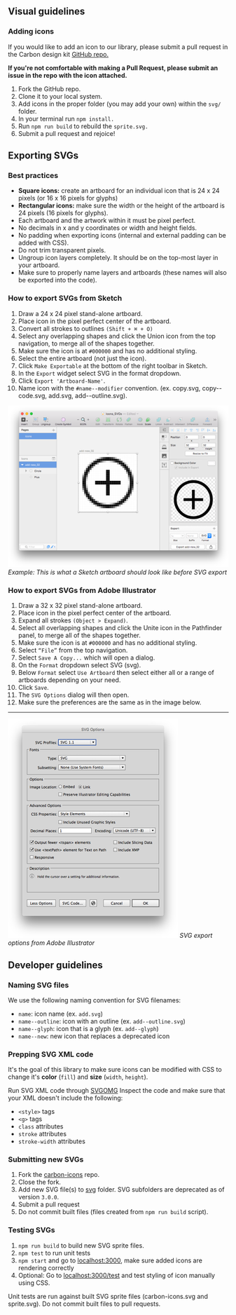 ## Visual guidelines
### Adding icons
If you would like to add an icon to our library, please submit a pull request in the Carbon design kit <a href="https://github.com/carbon-design-system/carbon-design-kit" target=blank>GitHub repo.</a>

**If you're not comfortable with making a Pull Request, please submit an issue in the repo with the icon attached.**

1. Fork the GitHub repo.
2. Clone it to your local system.
3. Add icons in the proper folder (you may add your own) within the `svg/` folder.
4. In your terminal run `npm install.`
5. Run `npm run build` to rebuild the `sprite.svg.`
6. Submit a pull request and rejoice!


## Exporting SVGs
### Best practices
* **Square icons:** create an artboard for an individual icon that is 24 x 24 pixels (or 16 x 16 pixels for glyphs)
* **Rectangular icons:** make sure the width or the height of the artboard is 24 pixels (16 pixels for glyphs).
* Each artboard and the artwork within it must be pixel perfect.
* No decimals in x and y coordinates or width and height fields.
* No padding when exporting icons (internal and external padding can be added with CSS).
* Do not trim transparent pixels.
* Ungroup icon layers completely. It should be on the top-most layer in your artboard.
* Make sure to properly name layers and artboards (these names will also be exported into the code).

### How to export SVGs from Sketch
1. Draw a 24 x 24 pixel stand-alone artboard.
2. Place icon in the pixel perfect center of the artboard.
3. Convert all strokes to outlines `(Shift + ⌘ + O)`
4. Select any overlapping shapes and click the Union icon from the top navigation, to merge all of the shapes together.
5. Make sure the icon is at `#000000` and has no additional styling.
6. Select the entire artboard (not just the icon).
7. Click `Make Exportable` at the bottom of the right toolbar in Sketch.
8. In the `Export` widget select SVG in the format dropdown.
9. Click `Export 'Artboard-Name'`.
10. Name icon with the `#name--modifier` convention. (ex. copy.svg, copy--code.svg, add.svg, add--outline.svg).

![export icons from Sketch](images/icon-contribution-1.png)
_Example: This is what a Sketch artboard should look like before SVG export_


### How to export SVGs from Adobe Illustrator
1. Draw a 32 x 32 pixel stand-alone artboard.
2. Place icon in the pixel perfect center of the artboard.
3. Expand all strokes `(Object > Expand)`.
4. Select all overlapping shapes and click the Unite icon in the Pathfinder panel, to merge all of the shapes together.
5. Make sure the icon is at `#000000` and has no additional styling.
6. Select `“File”` from the top navigation.
7. Select `Save A Copy...` which will open a dialog.
8. On the `Format` dropdown select SVG (svg).
9. Below `Format` select `Use Artboard` then select either all or a range of artboards depending on your need.
10. Click `Save`.
11. The `SVG Options` dialog will then open.
12. Make sure the preferences are the same as in the image below.

---
![export icons from Illustrator](images/icon-contribution-2.png)
_SVG export options from Adobe Illustrator_

## Developer guidelines

### Naming SVG files

We use the following naming convention for SVG filenames:

* `name`: icon name (ex. `add.svg`)
* `name--outline`: icon with an outline (ex. `add--outline.svg`)
* `name--glyph`: icon that is a glyph (ex. `add--glyph`)
* `name--new`: new icon that replaces a deprecated icon

### Prepping SVG XML code

It's the goal of this library to make sure icons can be modified with CSS to change it's __color__ (`fill`) and __size__ (`width`, `height`).  

Run SVG XML code through <a href="https://jakearchibald.github.io/svgomg/" target=blank>SVGOMG</a>
Inspect the code and make sure that your XML doesn't include the following:

- `<style>` tags
- `<g>` tags
- `class` attributes
- `stroke` attributes
- `stroke-width` attributes

### Submitting new SVGs

1. Fork the <a href="https://github.com/carbon-design-system/carbon-icons" target=blank>carbon-icons</a> repo.
2. Close the fork.
3. Add new SVG file(s) to <a href="https://github.com/carbon-design-system/carbon-icons/tree/master/svg" target=blank>svg</a> folder. SVG subfolders are deprecated as of version `3.0.0`.
4. Submit a pull request
5. Do not commit built files (files created from `npm run build` script).

### Testing SVGs

1. `npm run build` to build new SVG sprite files.
2. `npm test` to run unit tests
3. `npm start` and go to [localhost:3000](http://localhost:3000/), make sure added icons are rendering correctly
4. Optional: Go to [localhost:3000/test](http://localhost:3000/test) and test styling of icon manually using CSS.

Unit tests are run against built SVG sprite files (carbon-icons.svg and sprite.svg).
Do not commit built files to pull requests.

